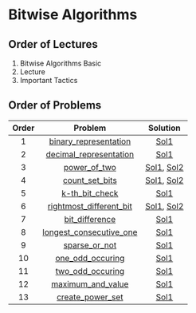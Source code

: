 # Bitwise Algorithms

## Order of Lectures

1. Bitwise Algorithms Basic
2. Lecture
3. Important Tactics

## Order of Problems

| Order | Problem | Solution |
|:---:|:---:|:---:|
| 1 | [binary_representation](problems/binary_representation.pdf) | [Sol1](solutions/binary_representation.cpp) |
| 2 | [decimal_representation](problems/decimal_representation.pdf) | [Sol1](solutions/decimal_representation.cpp) |
| 3 | [power_of_two](problems/power_of_two.pdf) | [Sol1](solutions/power_of_two_sol1.cpp), [Sol2](solutions/power_of_two_sol2.cpp) |
| 4 | [count_set_bits](problems/count_set_bits.pdf) | [Sol1](solutions/count_set_bits_sol1.cpp), [Sol2](solutions/count_set_bits_sol2.cpp) |
| 5 | [k-th_bit_check](problems/k-th_bit_check.pdf) | [Sol1](solutions/k-th_bit_check.cpp) |
| 6 | [rightmost_different_bit](problems/rightmost_different_bit.pdf) | [Sol1](solutions/rightmost_different_bit_sol1.cpp), [Sol2](solutions/rightmost_different_bit_sol2.cpp) |
| 7 | [bit_difference](problems/bit_difference.pdf) | [Sol1](solutions/bit_difference.cpp) |
| 8 | [longest_consecutive_one](problems/longest_consecutive_one.pdf) | [Sol1](solutions/longest_consecutive_one.cpp) |
| 9 | [sparse_or_not](problems/sparse_or_not.pdf) | [Sol1](solutions/sparse_or_not.cpp) |
| 10 | [one_odd_occuring](problems/one_odd_occuring.pdf) | [Sol1](solutions/one_odd_occuring.cpp) |
| 11 | [two_odd_occuring](problems/two_odd_occuring.pdf) | [Sol1](solutions/two_odd_occuring.cpp) |
| 12 | [maximum_and_value](problems/maximum_and_value.pdf) | [Sol1](solutions/maximum_and_value.cpp) |
| 13 | [create_power_set](problems/create_power_set.pdf) | [Sol1](solutions/create_power_set.cpp) |
